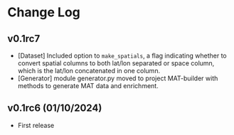 # Change Log

<!--next-version-placeholder-->

## v0.1rc7

- \[Dataset\] Included option to `make_spatials`, a flag indicating whether to convert spatial columns to both lat/lon separated or space column, which is the lat/lon concatenated in one column.
- \[Generator\] module generator.py moved to project MAT-builder with methods to generate MAT data and enrichment.

## v0.1rc6 (01/10/2024)

- First release